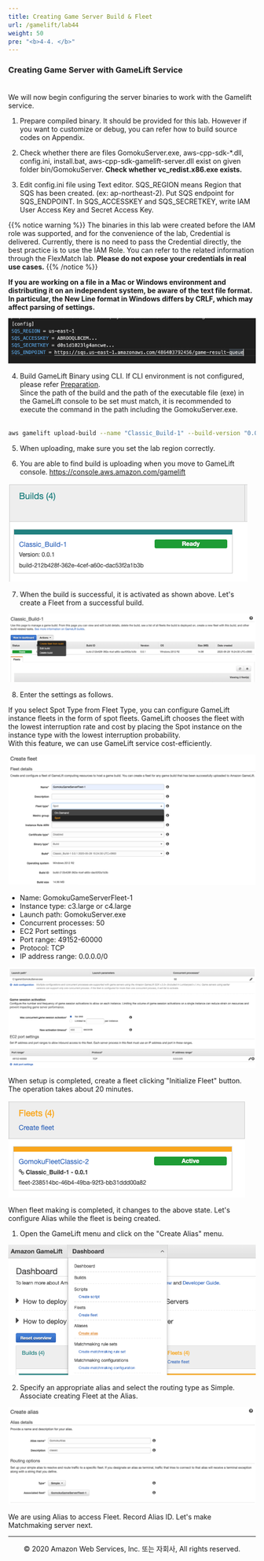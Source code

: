 ```yaml
---
title: Creating Game Server Build & Fleet
url: /gamelift/lab44
weight: 50
pre: "<b>4-4. </b>"
---
```


### Creating Game Server with GameLift Service <br/><br/>

We will now begin configuring the server binaries to work with the Gamelift service.    

1. Prepare compiled binary. It should be provided for this lab. However if you want to customize or debug, you can refer how to build source codes on Appendix.

2. Check whether there are files GomokuServer.exe, aws-cpp-sdk-*.dll, config.ini, install.bat, aws-cpp-sdk-gamelift-server.dll exist on given folder bin/GomokuServer.
**Check whether vc_redist.x86.exe exists.**

3. Edit config.ini file using Text editor. SQS_REGION means Region that SQS has been created. (ex: ap-northeast-2).
Put SQS endpoint for SQS_ENDPOINT. In SQS_ACCESSKEY and SQS_SECRETKEY, write IAM User Access Key and Secret Access Key.

{{% notice warning %}}
The binaries in this lab were created before the IAM role was supported, and for the convenience of the lab, Credential is delivered. Currently, there is no need to pass the Credential directly, the best practice is to use the IAM Role. You can refer to the related information through the FlexMatch lab. 
**Please do not expose your credentials in real use cases.**
{{% /notice %}}

**If you are working on a file in a Mac or Windows environment and distributing it on an independent system, be aware of the text file format. In particular, the New Line format in Windows differs by CRLF, which may affect parsing of settings.**

![GL](./images/GL-1.png)

4. Build GameLift Binary using CLI. If CLI environment is not configured, please refer [Preparation](../../intro/lab02).     
Since the path of the build and the path of the executable file (exe) in the GameLift console to be set must match, it is recommended to execute the command in the path including the GomokuServer.exe.

```sh

aws gamelift upload-build --name "Classic_Build-1" --build-version "0.0.1" --build-root . --region us-east-1

```

5. When uploading, make sure you set the lab region correctly.

6. You are able to find build is uploading when you move to GameLift console. https://console.aws.amazon.com/gamelift

![GL](./images/GL-2[en].png)

7. When the build is successful, it is activated as shown above. Let's create a Fleet from a successful build.

![GL](./images/GL-3[en].png)

8. Enter the settings as follows.

If you select Spot Type from Fleet Type, you can configure GameLift instance fleets in the form of spot fleets. 
GameLift chooses the fleet with the lowest interruption rate and cost by placing the Spot instance on the instance type with the lowest interruption probability.    
With this feature, we can use GameLift service cost-efficiently.

![GL](./images/GL-4[en].png)

- Name: GomokuGameServerFleet-1
- Instance type: c3.large or c4.large
- Launch path: GomokuServer.exe
- Concurrent processes: 50
- EC2 Port settings
- Port range: 49152-60000
- Protocol: TCP
- IP address range: 0.0.0.0/0

![GL](./images/GL-5[en].png)

When setup is completed, create a fleet clicking "Initialize Fleet" button.
The operation takes about 20 minutes.

![GL](./images/GL-6[en].png)

When fleet making is completed, it changes to the above state. Let's configure Alias ​​while the fleet is being created.

1. Open the GameLift menu and click on the "Create Alias" ​​menu.

![GL](./images/GL-7[en].png)

2. Specify an appropriate alias and select the routing type as Simple. Associate creating Fleet at the Alias.

![GL](./images/GL-8[en].png)

We are using Alias to access Fleet. Record Alias ID.
Let's make Matchmaking server next.

---
<p align="center">
© 2020 Amazon Web Services, Inc. 또는 자회사, All rights reserved.
</p>
